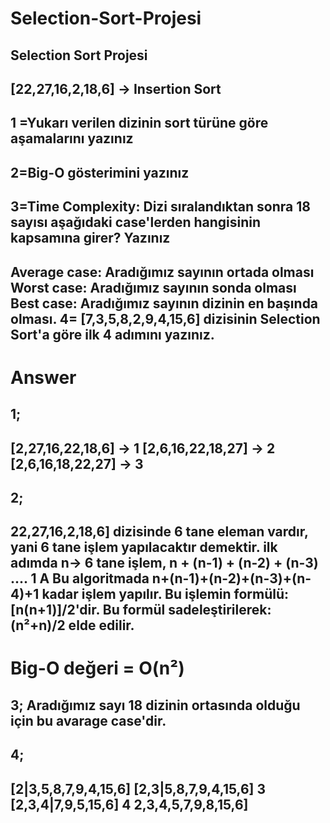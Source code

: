 # Selection-Sort-Projesi

## Selection Sort Projesi

## [22,27,16,2,18,6] -> Insertion Sort

## 1 =Yukarı verilen dizinin sort türüne göre aşamalarını yazınız

## 2=Big-O gösterimini yazınız

## 3=Time Complexity: Dizi sıralandıktan sonra 18 sayısı aşağıdaki case'lerden hangisinin kapsamına girer? Yazınız

## Average case: Aradığımız sayının ortada olması Worst case: Aradığımız sayının sonda olması Best case: Aradığımız sayının dizinin en başında olması. 4= [7,3,5,8,2,9,4,15,6] dizisinin Selection Sort'a göre ilk 4 adımını yazınız.

# Answer

## 1;

## [2,27,16,22,18,6] -> 1 [2,6,16,22,18,27] -> 2 [2,6,16,18,22,27] -> 3

## 2;

## 22,27,16,2,18,6] dizisinde 6 tane eleman vardır, yani 6 tane işlem yapılacaktır demektir. ilk adımda n-> 6 tane işlem, n + (n-1) + (n-2) + (n-3) .... 1 A Bu algoritmada n+(n-1)+(n-2)+(n-3)+(n-4)+1 kadar işlem yapılır. Bu işlemin formülü: [n(n+1)]/2'dir. Bu formül sadeleştirilerek: (n²+n)/2 elde edilir.
# Big-O değeri = O(n²)

## 3; Aradığımız sayı 18 dizinin ortasında olduğu için bu avarage case'dir.

## 4;

## [2|3,5,8,7,9,4,15,6] [2,3|5,8,7,9,4,15,6] 3 [2,3,4|7,9,5,15,6] 4 2,3,4,5,7,9,8,15,6]